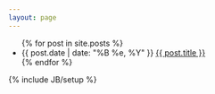 ```yaml
---
layout: page
---
```

<section class="content">
  <ul class="listing">
    {% for post in site.posts %}
    <li>
      <span>{{ post.date | date: "%B %e, %Y" }}</span> 
      <a href="{{ post.url}}">{{ post.title }}</a>
    </li>
    {% endfor %}
  </ul>
</section>
{% include JB/setup %}
